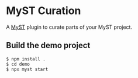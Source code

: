 # MyST Curation

A [MyST](https://mystmd.org) plugin to curate parts of your MyST project.

## Build the demo project

```console
$ npm install .
$ cd demo
$ npx myst start
```

